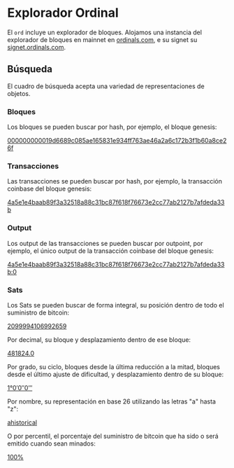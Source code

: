 Explorador Ordinal
================

El `ord` incluye un explorador de bloques. Alojamos una instancia del explorador
de bloques en mainnet en [ordinals.com](https://ordinals.com), e su signet su
[signet.ordinals.com](https://signet.ordinals.com).

Búsqueda
------

El cuadro de búsqueda acepta una variedad de representaciones de objetos.

### Bloques

Los bloques se pueden buscar por hash, por ejemplo, el bloque genesis:

[000000000019d6689c085ae165831e934ff763ae46a2a6c172b3f1b60a8ce26f](https://ordinals.com/search/000000000019d6689c085ae165831e934ff763ae46a2a6c172b3f1b60a8ce26f)

### Transacciones

Las transacciones se pueden buscar por hash, por ejemplo, la transacción
coinbase del bloque genesis:

[4a5e1e4baab89f3a32518a88c31bc87f618f76673e2cc77ab2127b7afdeda33b](https://ordinals.com/search/4a5e1e4baab89f3a32518a88c31bc87f618f76673e2cc77ab2127b7afdeda33b)

### Output

Los output de las transacciones se pueden buscar por outpoint, por ejemplo,
el único output de la transacción coinbase del bloque genesis:


[4a5e1e4baab89f3a32518a88c31bc87f618f76673e2cc77ab2127b7afdeda33b:0](https://ordinals.com/search/4a5e1e4baab89f3a32518a88c31bc87f618f76673e2cc77ab2127b7afdeda33b:0)

### Sats

Los Sats se pueden buscar de forma integral, su posición dentro de todo el suministro de bitcoin:

[2099994106992659](https://ordinals.com/search/2099994106992659)

Por decimal, su bloque y desplazamiento dentro de ese bloque:

[481824.0](https://ordinals.com/search/481824.0)

Por grado, su ciclo, bloques desde la última reducción a la mitad, bloques desde el último
ajuste de dificultad, y desplazamiento dentro de su bloque:

[1°0′0″0‴](https://ordinals.com/search/1°0′0″0‴)

Por nombre, su representación en base 26 utilizando las letras "a" hasta "z":

[ahistorical](https://ordinals.com/search/ahistorical)

O por percentil, el porcentaje del suministro de bitcoin que ha sido o será
emitido cuando sean minados:

[100%](https://ordinals.com/search/100%)
